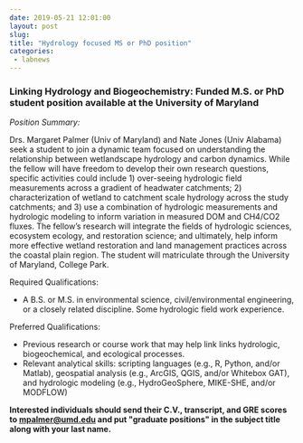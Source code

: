 ```yaml
---
date: 2019-05-21 12:01:00
layout: post
slug: 
title: "Hydrology focused MS or PhD position"
categories:
 - labnews
---
```


### Linking Hydrology and Biogeochemistry: Funded M.S. or PhD student position available at the University of Maryland

*Position Summary:*

Drs. Margaret Palmer (Univ of Maryland) and Nate Jones (Univ Alabama) seek a student to join a dynamic team focused on understanding the relationship between wetlandscape hydrology and carbon dynamics. While the fellow will have freedom to develop their own research questions, specific activities could include 1) over-seeing hydrologic field measurements across a gradient of headwater catchments; 2) characterization of wetland to catchment scale hydrology across the study catchments; and 3) use a combination of hydrologic measurements and hydrologic modeling to inform variation in measured DOM and CH4/CO2 fluxes. The fellow’s research will integrate the fields of hydrologic sciences, ecosystem ecology, and restoration science; and ultimately, help inform more effective wetland restoration and land management practices across the coastal plain region. The student will matriculate through the University of Maryland, College Park.

Required Qualifications: 

* A B.S. or M.S. in environmental science, civil/environmental engineering, or a closely related discipline. Some hydrologic field work experience. 

Preferred Qualifications: 

* Previous research or course work that may help link links hydrologic, biogeochemical, and ecological processes.  
* Relevant analytical skills: scripting languages (e.g., R, Python, and/or Matlab), geospatial analysis (e.g., ArcGIS, QGIS, and/or Whitebox GAT), and hydrologic modeling (e.g., HydroGeoSphere, MIKE-SHE, and/or MODFLOW)

**Interested individuals should send their C.V., transcript, and GRE scores to mpalmer@umd.edu and put "graduate positions" in the subject title along with your last name.**

